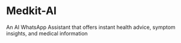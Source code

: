 # Medkit-AI
An AI WhatsApp Assistant that offers instant health advice, symptom insights, and medical information
